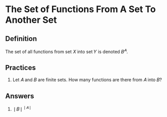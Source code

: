 # The Set of Functions From A Set To Another Set

## Definition

The set of all functions from set &#x1D44B; into set &#x1D44C; is denoted &#x1D435;<sup>&#x1D434;</sup>.

## Practices

1. Let &#x1D434; and &#x1D435; are finite sets. How many functions are there from &#x1D434; into &#x1D435;?

## Answers

1. &#x2758;&#x1D435;&#x2758;<sup>&#x2758;&#x1D434;&#x2758;</sup>